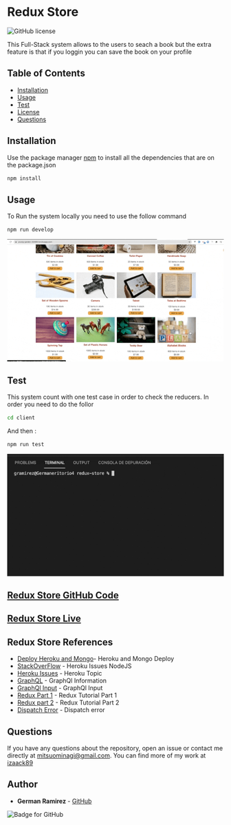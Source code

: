 # Redux Store

![GitHub license](https://img.shields.io/badge/Licenses-MIT-blue.svg)

This Full-Stack system allows to the users to seach a book but the extra feature is that if you loggin you can save the book on your profile 

## Table of Contents

- [Installation](#installation)
- [Usage](#usage)
- [Test](#test)
- [License](#license)
- [Questions](#questions)

## Installation

Use the package manager [npm](https://docs.npmjs.com/cli/v7/commands/npm-install) to install all the dependencies that are on the package.json

```bash
npm install
```

## Usage

To Run the system locally you need to use the follow command

```bash
npm run develop
```

![System View](./readmeFiles/mern.gif)


## Test

This system count with one test case in order to check the reducers. In order you need to do the follor 

```bash
cd client
```
And then :

```bash
npm run test
```
![Test View](./readmeFiles/mern-test.gif)

## [Redux Store GitHub Code](https://github.com/izaack89/book-search-engine)

## [Redux Store Live](https://young-garden-30489.herokuapp.com/ )

## Redux Store References
- [Deploy Heroku and Mongo](https://coding-boot-camp.github.io/full-stack/mongodb/deploy-with-heroku-and-mongodb-atlas)- Heroku and Mongo Deploy
- [StackOverFlow](https://stackoverflow.com/questions/18660474/push-rejected-failed-to-compile-node-js-app-heroku) - Heroku Issues NodeJS
- [Heroku Issues](https://help.heroku.com/6235QYN4/why-is-my-node-js-build-failing-because-of-no-matching-node-versions) - Heroku Topic
- [GraphQL](https://graphql.org/graphql-js/) - GraphQl Information
- [GraphQl Input](https://graphql.org/graphql-js/mutations-and-input-types/) - GraphQl Input
- [Redux Part 1](https://redux.js.org/tutorials/fundamentals/part-1-overview) - Redux Tutorial Part 1
- [Redux part 2](https://redux.js.org/tutorials/fundamentals/part-2-concepts-data-flow) - Redux Tutorial Part 2
- [Dispatch Error](https://stackoverflow.com/questions/35443167/dispatch-is-not-a-function-when-argument-to-maptodispatchtoprops-in-redux) - Dispatch error 


## Questions

If you have any questions about the repository, open an issue or contact me directly at mitsuominagi@gmail.com. You can find more of my work at [izaack89](https://github.com/izaack89)

## Author

- **German Ramirez** - [GitHub](https://github.com/izaack89/)

![Badge for GitHub](https://img.shields.io/github/languages/top/izaack89/redux-store?style=plastic&logo=github)
